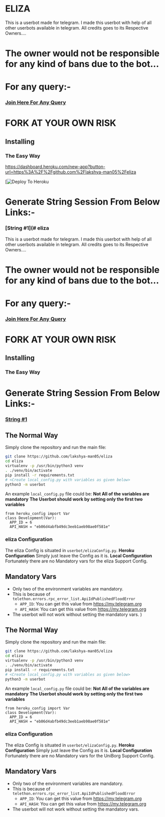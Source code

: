 # ELIZA
This is a userbot made for telegram. I made this userbot with help of all other userbots available in telegram. All credits goes to its Respective Owners....
# The owner would not be responsible for any kind of bans due to the bot...
# For any query:-
### [Join Here For Any Query](https://t.me/eliza_support)
# FORK AT YOUR OWN RISK
## Installing

### The Easy Way
https://dashboard.heroku.com/new-app?button-url=https%3A%2F%2Fgithub.com%2Flakshya-man05%2Feliza

[![Deploy To Heroku](https://dashboard.heroku.com/new-app?button-url=https%3A%2F%2Fgithub.com%2Flakshya-man05%2Feliza)


# Generate String Session From Below Links:-

### [String #1](# eliza
This is a userbot made for telegram. I made this userbot with help of all other userbots available in telegram. All credits goes to its Respective Owners....
# The owner would not be responsible for any kind of bans due to the bot...
# For any query:-
### [Join Here For Any Query](https://t.me/eliza_support)
# FORK AT YOUR OWN RISK
## Installing
### The Easy Way
# Generate String Session From Below Links:-
### [String #1](https://eliza.theavengers.repl.run/)
## The Normal Way
Simply clone the repository and run the main file:
```sh
git clone https://github.com/lakshya-man05/eliza
cd eliza
virtualenv -p /usr/bin/python3 venv
. ./venv/bin/activate
pip install -r requirements.txt
# <Create local_config.py with variables as given below>
python3 -m userbot
```
An example `local_config.py` file could be:
**Not All of the variables are mandatory**
__The Userbot should work by setting only the first two variables__
```python3
from heroku_config import Var
class Development(Var):
  APP_ID = 6
  API_HASH = "eb06d4abfb49dc3eeb1aeb98ae0f581e"
```
### eliza Configuration
The eliza Config is situated in `userbot/elizaConfig.py`.
**Heroku Configuration**
Simply just leave the Config as it is.
**Local Configuration**
Fortunately there are no Mandatory vars for the eliza Support Config.
## Mandatory Vars
- Only two of the environment variables are mandatory.
- This is because of `telethon.errors.rpc_error_list.ApiIdPublishedFloodError`
    - `APP_ID`:   You can get this value from https://my.telegram.org
    - `API_HASH`:   You can get this value from https://my.telegram.org
- The userbot will not work without setting the mandatory vars.
)
## The Normal Way
Simply clone the repository and run the main file:
```sh
git clone https://github.com/lakshya-man05/eliza
cd eliza
virtualenv -p /usr/bin/python3 venv
. ./venv/bin/activate
pip install -r requirements.txt
# <Create local_config.py with variables as given below>
python3 -m userbot
```
An example `local_config.py` file could be:
**Not All of the variables are mandatory**
__The Userbot should work by setting only the first two variables__
```python3
from heroku_config import Var
class Development(Var):
  APP_ID = 6
  API_HASH = "eb06d4abfb49dc3eeb1aeb98ae0f581e"
```
### eliza Configuration
The eliza Config is situated in `userbot/elizaConfig.py`.
**Heroku Configuration**
Simply just leave the Config as it is.
**Local Configuration**
Fortunately there are no Mandatory vars for the UniBorg Support Config.
## Mandatory Vars
- Only two of the environment variables are mandatory.
- This is because of `telethon.errors.rpc_error_list.ApiIdPublishedFloodError`
    - `APP_ID`:   You can get this value from https://my.telegram.org
    - `API_HASH`:   You can get this value from https://my.telegram.org
- The userbot will not work without setting the mandatory vars.
